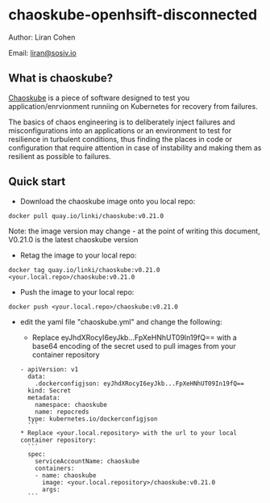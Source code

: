 # chaoskube-openhsift-disconnected

Author: Liran Cohen

Email: liran@sosiv.io

## What is chaoskube?

[Chaoskube](https://github.com/linki/chaoskube) is a piece of software designed to test you application/enrvionment runniing on Kubernetes for recovery from failures.

The basics of chaos engineering is to deliberately inject failures and misconfigurations into an applications or an environment to test for resilience in turbulent conditions, thus finding the places in code or configuration that require attention in case of instability and making them as resilient as possible to failures.

## Quick start

- Download the chaoskube image onto you local repo:
```
docker pull quay.io/linki/chaoskube:v0.21.0
```

Note: the image version may change - at the point of writing this document, V0.21.0 is the latest chaoskube version

- Retag the image to your local repo:

```
docker tag quay.io/linki/chaoskube:v0.21.0 <your.local.repo>/chaoskube:v0.21.0
```

- Push the image to your local repo:
```
docker push <your.local.repo>/chaoskube:v0.21.0
```

- edit the yaml file "chaoskube.yml" and change the following:

    * Replace eyJhdXRocyI6eyJkb...FpXeHNhUT09In19fQ== with a base64 encoding of the secret used to pull images from your container repository
    ```
    - apiVersion: v1
      data:
        .dockerconfigjson: eyJhdXRocyI6eyJkb...FpXeHNhUT09In19fQ==
      kind: Secret
      metadata:
        namespace: chaoskube
        name: repocreds
      type: kubernetes.io/dockerconfigjson
      ```
    * Replace <your.local.repository> with the url to your local container repository:
      ```
      spec:
        serviceAccountName: chaoskube
        containers:
        - name: chaoskube
          image: <your.local.repository>/chaoskube:v0.21.0
          args:
      ```




